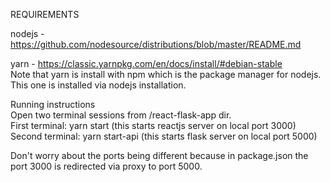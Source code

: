 REQUIREMENTS

nodejs - https://github.com/nodesource/distributions/blob/master/README.md

yarn - https://classic.yarnpkg.com/en/docs/install/#debian-stable  
Note that yarn is install with npm which is the package manager for nodejs. This one is installed via nodejs installation.

Running instructions  
Open two terminal sessions from /react-flask-app dir.  
First terminal: yarn start (this starts reactjs server on local port 3000)  
Second terminal: yarn start-api (this starts flask server on local port 5000)

Don't worry about the ports being different because in package.json the port 3000 is redirected via proxy to port 5000.
